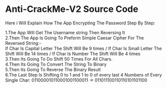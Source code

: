 # Anti-CrackMe-V2 Source Code

Here i Will Explain How The App Encrypting The Password Step By Step:

1.The App Will Get The Username string Then Reversing It  
2.Then The App Is Going To Preform Simple Caesar Cipher For The Reversed String:-  
If Char Is Capital Letter The Shift Will Be 9 times / If Char Is Small Letter The Shift Will Be 14 times / If Char Is Number The Shift Will Be 4 times  
3.Then Its Going To Do Shift 50 Times For All Chars.  
4.Then Its Going To Convert The String To Binary  
5.Then Its Going To Reverse The Binary Result  
6.The Last Step Is Shifting 0 to 1 and 1 to 0 of every last 4 Numbers of Every Single Char: 011000010110001001100011 -> 011011100110110101101100
